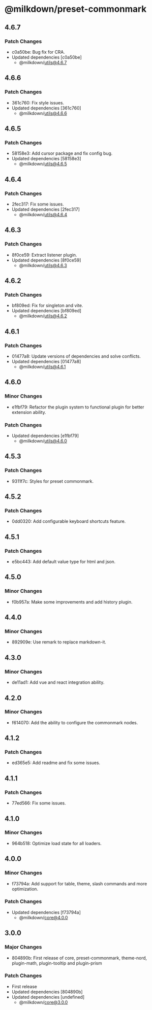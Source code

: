 # @milkdown/preset-commonmark

## 4.6.7

### Patch Changes

-   c0a50be: Bug fix for CRA.
-   Updated dependencies [c0a50be]
    -   @milkdown/utils@4.6.7

## 4.6.6

### Patch Changes

-   361c760: Fix style issues.
-   Updated dependencies [361c760]
    -   @milkdown/utils@4.6.6

## 4.6.5

### Patch Changes

-   58158e3: Add cursor package and fix config bug.
-   Updated dependencies [58158e3]
    -   @milkdown/utils@4.6.5

## 4.6.4

### Patch Changes

-   2fec317: Fix some issues.
-   Updated dependencies [2fec317]
    -   @milkdown/utils@4.6.4

## 4.6.3

### Patch Changes

-   8f0ce59: Extract listener plugin.
-   Updated dependencies [8f0ce59]
    -   @milkdown/utils@4.6.3

## 4.6.2

### Patch Changes

-   bf809ed: Fix for singleton and vite.
-   Updated dependencies [bf809ed]
    -   @milkdown/utils@4.6.2

## 4.6.1

### Patch Changes

-   01477a8: Update versions of dependencies and solve conflicts.
-   Updated dependencies [01477a8]
    -   @milkdown/utils@4.6.1

## 4.6.0

### Minor Changes

-   e1fbf79: Refactor the plugin system to functional plugin for better extension ability.

### Patch Changes

-   Updated dependencies [e1fbf79]
    -   @milkdown/utils@4.6.0

## 4.5.3

### Patch Changes

-   9311f7c: Styles for preset commonmark.

## 4.5.2

### Patch Changes

-   0dd0320: Add configurable keyboard shortcuts feature.

## 4.5.1

### Patch Changes

-   e5bc443: Add default value type for html and json.

## 4.5.0

### Minor Changes

-   f0b957a: Make some improvements and add history plugin.

## 4.4.0

### Minor Changes

-   892909e: Use remark to replace markdown-it.

## 4.3.0

### Minor Changes

-   de11ad1: Add vue and react integration ability.

## 4.2.0

### Minor Changes

-   f614070: Add the ability to configure the commonmark nodes.

## 4.1.2

### Patch Changes

-   ed365e5: Add readme and fix some issues.

## 4.1.1

### Patch Changes

-   77ed566: Fix some issues.

## 4.1.0

### Minor Changes

-   964b518: Optimize load state for all loaders.

## 4.0.0

### Minor Changes

-   f73794a: Add support for table, theme, slash commands and more optimization.

### Patch Changes

-   Updated dependencies [f73794a]
    -   @milkdown/core@4.0.0

## 3.0.0

### Major Changes

-   804890b: First release of core, preset-commonmark, theme-nord, plugin-math, plugin-tooltip and plugin-prism

### Patch Changes

-   First release
-   Updated dependencies [804890b]
-   Updated dependencies [undefined]
    -   @milkdown/core@3.0.0
